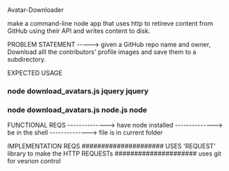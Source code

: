 #
Avatar-Downloader


make a command-line node app that uses http to retireve content from GitHub using their API and writes content to disk.


PROBLEM STATEMENT
-----> given a GitHub repo name and owner, Download alll the contributors' profile images and save them to a subdirectory.

EXPECTED USAGE

### node download_avatars.js jquery jquery

### node download_avatars.js node.js node


FUNCTIONAL REQS
  --------------> have node installed
  --------------> be in the shell
  --------------> file is in current folder



IMPLEMENTATION REQS
##################### USES 'REQUEST' library to make the HTTP REQUESTs
##################### uses git for vesrion control
